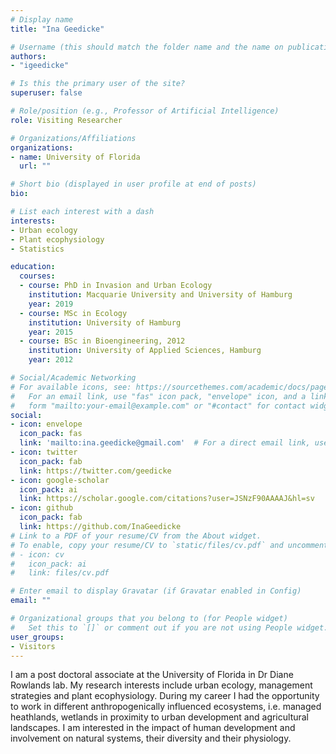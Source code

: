 ```yaml
---
# Display name
title: "Ina Geedicke"

# Username (this should match the folder name and the name on publications)
authors:
- "igeedicke"

# Is this the primary user of the site?
superuser: false

# Role/position (e.g., Professor of Artificial Intelligence)
role: Visiting Researcher

# Organizations/Affiliations
organizations:
- name: University of Florida
  url: ""

# Short bio (displayed in user profile at end of posts)
bio: 

# List each interest with a dash
interests:
- Urban ecology
- Plant ecophysiology
- Statistics

education:
  courses:
  - course: PhD in Invasion and Urban Ecology
    institution: Macquarie University and University of Hamburg
    year: 2019
  - course: MSc in Ecology
    institution: University of Hamburg
    year: 2015
  - course: BSc in Bioengineering, 2012
    institution: University of Applied Sciences, Hamburg
    year: 2012

# Social/Academic Networking
# For available icons, see: https://sourcethemes.com/academic/docs/page-builder/#icons
#   For an email link, use "fas" icon pack, "envelope" icon, and a link in the
#   form "mailto:your-email@example.com" or "#contact" for contact widget.
social:
- icon: envelope
  icon_pack: fas
  link: 'mailto:ina.geedicke@gmail.com'  # For a direct email link, use "mailto:test@example.org".
- icon: twitter
  icon_pack: fab
  link: https://twitter.com/geedicke
- icon: google-scholar
  icon_pack: ai
  link: https://scholar.google.com/citations?user=JSNzF90AAAAJ&hl=sv
- icon: github
  icon_pack: fab
  link: https://github.com/InaGeedicke
# Link to a PDF of your resume/CV from the About widget.
# To enable, copy your resume/CV to `static/files/cv.pdf` and uncomment the lines below.
# - icon: cv
#   icon_pack: ai
#   link: files/cv.pdf

# Enter email to display Gravatar (if Gravatar enabled in Config)
email: ""

# Organizational groups that you belong to (for People widget)
#   Set this to `[]` or comment out if you are not using People widget.
user_groups:
- Visitors
---
```


I am a post doctoral associate at the University of Florida in Dr Diane Rowlands lab. My research interests include urban ecology, management strategies and plant ecophysiology. During my career I had the opportunity to work in different anthropogenically influenced ecosystems, i.e. managed heathlands, wetlands in proximity to urban development and agricultural landscapes. I am interested in the impact of human development and involvement on natural systems, their diversity and their physiology.